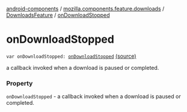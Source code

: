 [android-components](../../index.md) / [mozilla.components.feature.downloads](../index.md) / [DownloadsFeature](index.md) / [onDownloadStopped](./on-download-stopped.md)

# onDownloadStopped

`var onDownloadStopped: `[`onDownloadStopped`](../../mozilla.components.feature.downloads.manager/on-download-stopped.md) [(source)](https://github.com/mozilla-mobile/android-components/blob/master/components/feature/downloads/src/main/java/mozilla/components/feature/downloads/DownloadsFeature.kt#L78)

a callback invoked when a download is paused or completed.

### Property

`onDownloadStopped` - a callback invoked when a download is paused or completed.